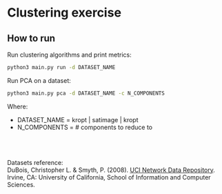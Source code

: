 # Clustering exercise

## How to run

Run clustering algorithms and print metrics:
```bash
python3 main.py run -d DATASET_NAME
```

Run PCA on a dataset:
```bash
python3 main.py pca -d DATASET_NAME -c N_COMPONENTS
```

Where:
- DATASET_NAME = kropt | satimage | kropt
- N_COMPONENTS = # components to reduce to


\
\
\
Datasets reference:\
DuBois, Christopher L. & Smyth, P. (2008). [UCI Network Data Repository](http://networkdata.ics.uci.edu). Irvine, CA: University of California, School of Information and Computer Sciences.